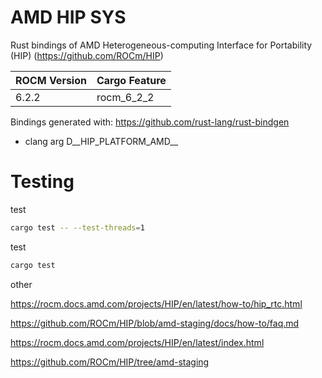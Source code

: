 # AMD HIP SYS

Rust bindings of AMD Heterogeneous-computing Interface for Portability (HIP) (https://github.com/ROCm/HIP)

| ROCM Version | Cargo Feature |          
|:-------------|:--------------|
| 6.2.2        | rocm_6_2_2    |


Bindings generated with: https://github.com/rust-lang/rust-bindgen
- clang arg D__HIP_PLATFORM_AMD__


# Testing

test
```bash
cargo test -- --test-threads=1
```

test
```bash
cargo test
```

other

https://rocm.docs.amd.com/projects/HIP/en/latest/how-to/hip_rtc.html

https://github.com/ROCm/HIP/blob/amd-staging/docs/how-to/faq.md

https://rocm.docs.amd.com/projects/HIP/en/latest/index.html

https://github.com/ROCm/HIP/tree/amd-staging